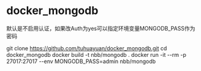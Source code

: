 # docker_mongodb
默认是不启用认证，如果改Auth为yes可以指定环境变量MONGODB_PASS作为密码

git clone https://github.com/tuhuayuan/docker_mongodb.git
cd docker_mongodb
docker build -t nbb/mongodb .
docker run -it --rm -p 27017:27017 --env MONGODB_PASS=admin nbb/mongodb
